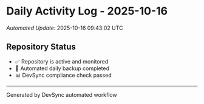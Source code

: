 # Daily Activity Log - 2025-10-16

*Automated Update:* 2025-10-16 09:43:02 UTC

## Repository Status
- ✅ Repository is active and monitored
- 🔄 Automated daily backup completed
- 📊 DevSync compliance check passed

---
Generated by DevSync automated workflow
